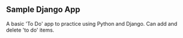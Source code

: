 Sample Django App
------

A basic 'To Do' app to practice using Python and Django. Can add and delete 'to do' items.
